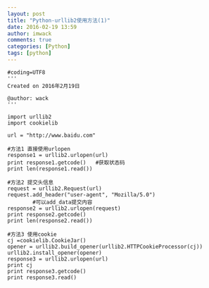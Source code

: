 ```yaml
---
layout: post
title: "Python-urllib2使用方法(1)"
date: 2016-02-19 13:59
author: imwack
comments: true
categories: [Python]
tags: [python]
---
```



	#coding=UTF8
    '''
    Created on 2016年2月19日
    
    @author: wack
    '''
    
    import urllib2
    import cookielib
    
    url = "http://www.baidu.com"
    
    #方法1 直接使用urlopen 
    response1 = urllib2.urlopen(url)
    print response1.getcode()   #获取状态码
    print len(response1.read())
    
    #方法2 提交头信息
    request = urllib2.Request(url)
    request.add_header("user-agent", "Mozilla/5.0")
            #可以add_data提交内容 
    response2 = urllib2.urlopen(request)
    print response2.getcode()
    print len(response2.read())
    
    #方法3 使用cookie 
    cj =cookielib.CookieJar()
    opener = urllib2.build_opener(urllib2.HTTPCookieProcessor(cj))
    urllib2.install_opener(opener)
    response3 = urllib2.urlopen(url)
    print cj
    print response3.getcode()
    print response3.read()
    

&nbsp;
